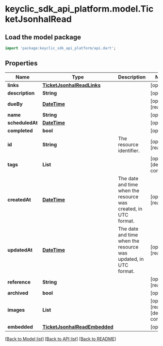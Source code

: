 # keyclic_sdk_api_platform.model.TicketJsonhalRead

## Load the model package
```dart
import 'package:keyclic_sdk_api_platform/api.dart';
```

## Properties
Name | Type | Description | Notes
------------ | ------------- | ------------- | -------------
**links** | [**TicketJsonhalReadLinks**](TicketJsonhalReadLinks.md) |  | [optional] 
**description** | **String** |  | [optional] 
**dueBy** | [**DateTime**](DateTime.md) |  | [optional] [readonly] 
**name** | **String** |  | [optional] 
**scheduledAt** | [**DateTime**](DateTime.md) |  | [optional] 
**completed** | **bool** |  | [optional] 
**id** | **String** | The resource identifier. | [optional] [readonly] 
**tags** | **List<String>** |  | [optional] [default to const []]
**createdAt** | [**DateTime**](DateTime.md) | The date and time when the resource was created, in UTC format. | [optional] [readonly] 
**updatedAt** | [**DateTime**](DateTime.md) | The date and time when the resource was updated, in UTC format. | [optional] [readonly] 
**reference** | **String** |  | [optional] [readonly] 
**archived** | **bool** |  | [optional] 
**images** | **List<String>** |  | [optional] [readonly] [default to const []]
**embedded** | [**TicketJsonhalReadEmbedded**](TicketJsonhalReadEmbedded.md) |  | [optional] 

[[Back to Model list]](../README.md#documentation-for-models) [[Back to API list]](../README.md#documentation-for-api-endpoints) [[Back to README]](../README.md)



